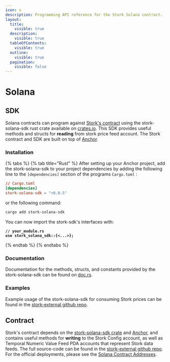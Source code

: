 ```yaml
---
icon: s
description: Programming API reference for the Stork Solana contract.
layout:
  title:
    visible: true
  description:
    visible: true
  tableOfContents:
    visible: true
  outline:
    visible: true
  pagination:
    visible: false
---
```


# Solana

## SDK

Solana contracts can program against [Stork's contract](https://github.com/Stork-Oracle/stork-external/tree/main/contracts/solana) using the stork-solana-sdk rust crate available on [crates.io](https://crates.io/crates/stork-solana-sdk).  This SDK provides useful methods and structs for **reading** from stork price feed account. The Stork contract and SDK are built on top of [Anchor](https://github.com/coral-xyz/anchor).

### Installation

{% tabs %}
{% tab title="Rust" %}
After setting up your Anchor project, add the stork-solana-sdk to your project dependencies by adding the following line to the `[dependencies]` section of the programs `Cargo.toml` :

```toml
// Cargo.toml
[dependencies]
stork-solana-sdk = ">0.0.5"
```

or the following command:

```bash
cargo add stork-solana-sdk
```

You can now import the stork-sdk's interfaces with:

<pre class="language-rust"><code class="lang-rust"><strong>// your_module.rs
</strong><strong>use stork_solana_sdk::{&#x3C;...>};
</strong></code></pre>
{% endtab %}
{% endtabs %}

### Documentation

Documentation for the methods, structs, and constants provided by the stork-solana-sdk can be found on [doc.rs](https://docs.rs/stork-solana-sdk).

### Examples

Example usage of the stork-solana-sdk for consuming Stork prices can be found in the [stork-external github repo](https://github.com/Stork-Oracle/stork-external/tree/main/examples/solana).

## Contract

Stork's contract depends on the [stork-solana-sdk crate](https://crates.io/crates/stork-solana-sdk) and [Anchor](https://github.com/coral-xyz/anchor), and contains useful methods for **writing** to the Stork Config account, as well as Temporal Numeric Value Feed PDA accounts that represent Stork data feeds. The full source-code can be found in the [stork-external github repo](https://github.com/Stork-Oracle/stork-external/tree/main/contracts/solana). For the official deployments, please see the [Solana Contract Addresses](../../resources/contract-addresses/solana.md).
